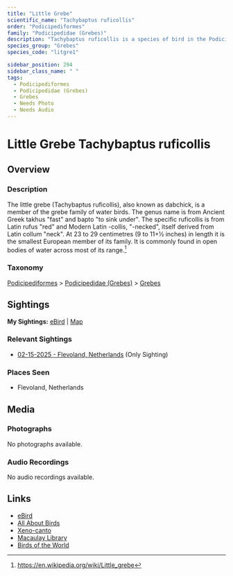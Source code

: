 ```yaml
---
title: "Little Grebe"
scientific_name: "Tachybaptus ruficollis"
order: "Podicipediformes"
family: "Podicipedidae (Grebes)"
description: "Tachybaptus ruficollis is a species of bird in the Podicipedidae (Grebes) family. It has been observed 1 times."
species_group: "Grebes"
species_code: "litgre1"

sidebar_position: 294
sidebar_class_name: " "
tags: 
  - Podicipediformes
  - Podicipedidae (Grebes)
  - Grebes
  - Needs Photo
  - Needs Audio
---
```


# Little Grebe <span className='sci_name'>Tachybaptus ruficollis</span>

## Overview

### Description
The little grebe (Tachybaptus ruficollis), also known as dabchick, is a member of the grebe family of water birds. The genus name is from Ancient Greek takhus "fast" and bapto "to sink under". The specific ruficollis is from Latin rufus "red" and Modern Latin -collis, "-necked", itself derived from Latin collum "neck".
At 23 to 29 centimetres (9 to 11+1⁄2 inches) in length it is the smallest European member of its family. It is commonly found in open bodies of water across most of its range.[^1]

[^1]: https://en.wikipedia.org/wiki/Little_grebe

### Taxonomy
[Podicipediformes](/tags/podicipediformes) > [Podicipedidae (Grebes)](/tags/podicipedidae-grebes) > [Grebes](/tags/grebes)


## Sightings

**My Sightings:** [eBird](https://ebird.org/lifelist?r=world&time=life&spp=litgre1) | [Map](/map?species_code=litgre1)

### Relevant Sightings

* [02-15-2025 - Flevoland, Netherlands](https://ebird.org/checklist/S213397788) (Only Sighting)

### Places Seen

* Flevoland, Netherlands



## Media
### Photographs
No photographs available.

### Audio Recordings
No audio recordings available.

## Links
* [eBird](https://ebird.org/species/litgre1) 
* [All About Birds](https://www.allaboutbirds.org/guide/litgre1) 
* [Xeno-canto](https://www.xeno-canto.org/species/tachybaptus-ruficollis) 
* [Macaulay Library](https://search.macaulaylibrary.org/catalog?taxonCode=litgre1&sort=rating_rank_desc)
* [Birds of the World](https://birdsoftheworld.org/bow/species/litgre1)
